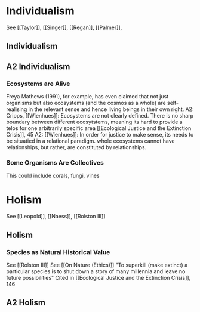 # Individualism
See [[Taylor]], [[Singer]], [[Regan]], [[Palmer]], 

## Individualism

## A2 Individualism

### Ecosystems are Alive
Freya Mathews (1991), for example, has even claimed that not just organisms but also ecosystems (and the cosmos as a whole) are self- realising in the relevant sense and hence living beings in their own right.
	A2: Cripps, [[Wienhues]]: Ecosystems are not clearly defined. There is no sharp boundary between different ecosytstems, meaning its hard to provide a telos for one arbitrarily specific area
		[[Ecological Justice and the Extinction Crisis]], 45
	A2: [[Wienhues]]: In order for justice to make sense, its needs to be situatied in a relational paradigm. whole ecosystems cannot have relationships, but rather, are constituted by relationships. 

### Some Organisms Are Collectives
This could include corals, fungi, vines
# Holism
See [[Leopold]], [[Naess]], [[Rolston III]]

## Holism
### Species as Natural Historical Value
See [[Rolston III]]
See [[On Nature (Ethics)]]
"To superkill (make extinct) a particular species is to shut down a story of many millennia and leave no future possibilities"
	Cited in [[Ecological Justice and the Extinction Crisis]], 146

## A2 Holism